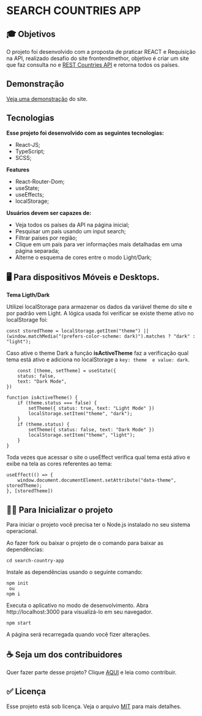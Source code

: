 # SEARCH COUNTRIES APP

## 🎓 Objetivos 

O projeto foi desenvolvido com a proposta de praticar REACT e Requisição na API, realizado desafio do site frontendmethor, objetivo é criar um site que faz consulta no e [REST Countries API](https://restcountries.com/) e retorna todos os países.

## Demonstração

[Veja uma demonstração](https://search-country-app.vercel.app/) do site.

## Tecnologias

**Esse projeto foi desenvolvido com as seguintes tecnologias:**

 - React-JS;
 - TypeScript;
- SCSS;

**Features**
 - React-Router-Dom;
- useState;
- useEffects;
- localStorage;

**Usuários devem ser capazes de:**

- Veja todos os países da API na página inicial;
- Pesquisar um país usando um input search;
- Filtrar países por região;
- Clique em um país para ver informações mais detalhadas em uma página separada;
- Alterne o esquema de cores entre o modo Light/Dark;


## 🖥️ Para dispositivos Móveis e Desktops.




**Tema Ligth/Dark**

Utilizei localStorage para armazenar os dados da variável  theme do site e por padrão vem Light. A lógica usada foi verificar se existe theme ativo no localStorage foi:

    const storedTheme = localStorage.getItem("theme") || (window.matchMedia("(prefers-color-scheme: dark)").matches ? "dark" : "light");
    
Caso ative o theme Dark a função **isActiveTheme** faz a verificação qual tema está ativo e adiciona no localStorage a `key: theme  e value: dark`.

        const [theme, setTheme] = useState({
        status: false,
        text: "Dark Mode",
    })

    function isActiveTheme() {
        if (theme.status === false) {
            setTheme({ status: true, text: "Light Mode" })
            localStorage.setItem("theme", "dark");
        }
        if (theme.status) {
            setTheme({ status: false, text: "Dark Mode" })
            localStorage.setItem("theme", "light");
        }
    }

Toda vezes que acessar o site o useEffect verifica qual tema está ativo e exibe na tela as cores referentes ao tema:
  

    useEffect(() => {
        window.document.documentElement.setAttribute("data-theme", storedTheme);
    }, [storedTheme])

## 👨‍💻 Para Inicializar o projeto

Para iniciar o projeto você precisa ter o Node.js instalado no seu sistema operacional.

Ao fazer fork ou baixar o projeto de o comando para baixar as dependências:

    cd search-country-app

Instale as dependências usando o seguinte comando:

    npm init 
     ou  
    npm i

Executa o aplicativo no modo de desenvolvimento.
Abra http://localhost:3000 para visualizá-lo em seu navegador.

  

    npm start

A página será recarregada quando você fizer alterações.


## ☕ Seja um dos contribuidores

Quer fazer parte desse projeto? Clique [AQUI](https://github.com/anthonibs/search-country-app/blob/main/CONTRIBUTING.md) e leia como contribuir.


## ✅ Licença
Esse projeto está sob licença. Veja o arquivo [MIT](https://github.com/anthonibs/search-country-app/blob/main/LICENSE) para mais detalhes.
